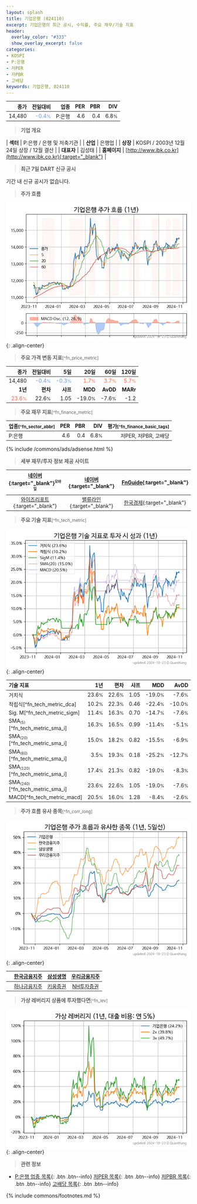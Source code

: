 ```yaml
---
layout: splash
title: 기업은행 (024110)
excerpt: 기업은행의 최근 공시, 수익률, 주요 재무/기술 지표
header:
  overlay_color: "#333"
  show_overlay_excerpt: false
categories:
- KOSPI
- P:은행
- 저PER
- 저PBR
- 고배당
keywords: 기업은행, 024110
---
```


| **종가** | **전일대비** | **업종** | **PER** | **PBR** | **DIV** |
| -------: | -----------: | -------: | ------: | ------: | ------: |
| 14,480 | <span style="color: cornflowerblue">-0.4<small>%</small></span> | P:은행 | 4.6 | 0.4 | 6.8<small>%</small> |

<!-- more -->


> **기업 개요**<a id="company"></a>

| <span style="white-space:nowrap;">**섹터**</span> | P:은행 / 은행 및 저축기관 |
| <span style="white-space:nowrap;">**산업**</span> | 은행업 |
| <span style="white-space:nowrap;">**상장**</span> | KOSPI / 2003년 12월 24일 상장 / 12월 결산 |
| <span style="white-space:nowrap;">**대표자**</span> | 김성태 |
| <span style="white-space:nowrap;">**홈페이지**</span> | [http://www.ibk.co.kr](http://www.ibk.co.kr){:target="_blank"} |


> **최근 7일 DART 신규 공시**<a id="dart"></a>

기간 내 신규 공시가 없습니다.


> **주가 흐름**<a id="price"></a>

![024110](/stock/images/024110.png){: .align-center}


> **주요 가격 변동 지표**<small>[^fn_price_metric]</small>

| **종가** | **전일대비** | **5일** | **20일** | **60일** | **120일** |
| -------: | -----------: | ------: | -------: | -------: | --------: |
| 14,480 | <span style="color: cornflowerblue">-0.4<small>%</small></span> | <span style="color: cornflowerblue">-0.3<small>%</small></span> | <span style="color: tomato">1.7<small>%</small></span> | <span style="color: tomato">3.7<small>%</small></span> | <span style="color: tomato">5.7<small>%</small></span> |
| **1년** | **편차** | **샤프** | **MDD** | **AvDD** | **MARr** |
| <span style="color: tomato">23.6<small>%</small></span> | 22.6<small>%</small> | 1.05 | -19.0<small>%</small> | -7.6<small>%</small> | -1.2 |


> **주요 재무 지표**<small>[^fn_finance_metric]</small>

| **업종**<small>[^fn_sector_abbr]</small> | **PER** | **PBR** | **DIV** | **평가**<small>[^fn_finance_basic_tags]</small> |
| :--------------------------------------- | ------: | ------: | ------: | ----------------------------------------------: |
| P:은행 | 4.6 | 0.4 | 6.8<small>%</small> | 저PER, 저PBR, 고배당 |



{% include /commons/ads/adsense.html %}

> **세부 재무/투자 정보 제공 사이트**

| [네이버](https://m.stock.naver.com/domestic/stock/024110/finance/summary){:target="_blank"}<sup><small>모바일</small></sup> | [네이버](https://finance.naver.com/item/coinfo.naver?code=024110){:target="_blank"} | [FnGuide](https://comp.fnguide.com/SVO2/ASP/SVD_Invest.asp?gicode=A024110&MenuYn=Y){:target="_blank"} |
| :---: | :---: | :---: |
| [와이즈리포트](https://comp.wisereport.co.kr/company/c1040001.aspx?cmp_cd=024110){:target="_blank"} | [밸류라인](https://www.valueline.co.kr/finance/summary/024110){:target="_blank"} | [한국경제](https://markets.hankyung.com/stock/024110/financial-summary){:target="_blank"} |


> **주요 기술 지표**<small>[^fn_tech_metric]</small>


![024110](/stock/images/024110_tech.png){: .align-center}

| **기술 지표** | **1년** | **편차** | **샤프** | **MDD** | **AvDD** |
| :------------ | ------: | -----------: | -------: | ------: | -------: |
| 거치식 | 23.6<small>%</small> | 22.6<small>%</small> | 1.05 | -19.0<small>%</small> | -7.6<small>%</small> |
| 적립식[^fn_tech_metric_dca] | 10.2<small>%</small> | 22.3<small>%</small> | 0.46 | -22.4<small>%</small> | -10.0<small>%</small> |
| Sig. M[^fn_tech_metric_sigm] | 11.4<small>%</small> | 16.3<small>%</small> | 0.70 | -14.7<small>%</small> | -7.6<small>%</small> |
| SMA<small><sub>(5)</sub></small>[^fn_tech_metric_sma_i] | 16.3<small>%</small> | 16.5<small>%</small> | 0.99 | -11.4<small>%</small> | -5.1<small>%</small> |
| SMA<small><sub>(20)</sub></small>[^fn_tech_metric_sma_i] | 15.0<small>%</small> | 18.2<small>%</small> | 0.82 | -15.5<small>%</small> | -6.9<small>%</small> |
| SMA<small><sub>(60)</sub></small>[^fn_tech_metric_sma_i] | 3.5<small>%</small> | 19.3<small>%</small> | 0.18 | -25.2<small>%</small> | -12.7<small>%</small> |
| SMA<small><sub>(120)</sub></small>[^fn_tech_metric_sma_i] | 17.4<small>%</small> | 21.3<small>%</small> | 0.82 | -19.0<small>%</small> | -8.3<small>%</small> |
| SMA<small><sub>(240)</sub></small>[^fn_tech_metric_sma_i] | 23.6<small>%</small> | 22.6<small>%</small> | 1.05 | -19.0<small>%</small> | -7.6<small>%</small> |
| MACD[^fn_tech_metric_macd] | 20.5<small>%</small> | 16.0<small>%</small> | 1.28 | -8.4<small>%</small> | -2.6<small>%</small> |


> **주가 흐름 유사 종목**<a id="corr"></a><small>[^fn_corr_long]</small>

![024110](/stock/images/024110_corr.png){: .align-center}

|       | [한국금융지주](/071050/) | [삼성생명](/032830/) | [우리금융지주](/316140/) |
| :---: | :------------------------------------: | :------------------------------------: | :------------------------------------: |
|       | [하나금융지주](/086790/) | [키움증권](/039490/) | [NH투자증권](/005940/) |


> **가상 레버리지 상품에 투자했다면**<a id="2x"></a><small>[^fn_lev]</small>

![024110](/stock/images/024110_2x.png){: .align-center}


> **관련 정보**

- [P:은행 업종 목록](/stats/sector/kospi_업종_은행_종목/){: .btn .btn--info} [저PER 목록](/fn/fn_low_per/){: .btn .btn--info} [저PBR 목록](/fn/fn_low_pbr/){: .btn .btn--info} [고배당 목록](/fn/fn_high_div/){: .btn .btn--info}

{% include commons/footnotes.md %}